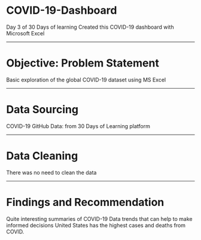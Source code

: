 # COVID-19-Dashboard
Day 3 of 30 Days of learning
Created this COVID-19 dashboard with Microsoft Excel

----
# Objective: Problem Statement
Basic exploration of the global COVID-19 dataset using MS Excel

----
# Data Sourcing 
COVID-19 GitHub Data: from 30 Days of Learning platform

----
# Data Cleaning
There was no need to clean the data

----
# Findings and Recommendation
Quite interesting summaries of COVID-19 Data trends that can help to make informed decisions
United States has the highest cases and deaths from COVID.
